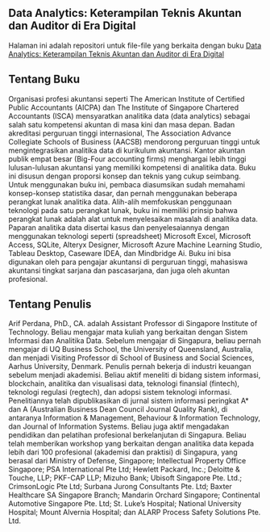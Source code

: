 ## Data Analytics: Keterampilan Teknis Akuntan dan Auditor di Era Digital

Halaman ini adalah repositori untuk file-file yang berkaita dengan buku [Data Analytics: Keterampilan Teknis Akuntan dan Auditor di Era Digital](https://play.google.com/store/books/details/Arif_Perdana_Data_Analytics_Keterampilan_Teknis_Ak?id=GEUEEAAAQBAJ)

## Tentang Buku
Organisasi profesi akuntansi seperti The American Institute of Certified Public Accountants (AICPA) dan The Institute of Singapore Chartered Accountants (ISCA) mensyaratkan analitika data (data analytics) sebagai salah satu kompetensi akuntan di masa kini dan masa depan. Badan akreditasi perguruan tinggi internasional, The Association Advance Collegiate Schools of Business (AACSB) mendorong perguruan tinggi untuk mengintegrasikan analitika data di kurikulum akuntansi. Kantor akuntan publik empat besar (Big-Four accounting firms) menghargai lebih tinggi lulusan-lulusan akuntansi yang memiliki kompetensi di analitika data.
Buku ini disusun dengan proporsi konsep dan teknis yang cukup seimbang. Untuk menggunakan buku ini, pembaca diasumsikan sudah memahami konsep-konsep statistika dasar, dan pernah menggunakan beberapa perangkat lunak analitika data. Alih-alih memfokuskan penggunaan teknologi pada satu perangkat lunak, buku ini memiliki prinsip bahwa perangkat lunak adalah alat untuk menyelesaikan masalah di analitika data. Paparan analitika data disertai kasus dan penyelesaiannya dengan menggunakan teknologi seperti (spreadsheet) Microsoft Excel, Microsoft Access, SQLite, Alteryx Designer, Microsoft Azure Machine Learning Studio, Tableau Desktop, Caseware IDEA, dan Mindbridge Ai. Buku ini bisa digunakan oleh para pengajar akuntansi di perguruan tinggi, mahasiswa akuntansi tingkat sarjana dan pascasarjana, dan juga oleh akuntan profesional.

## Tentang Penulis
Arif Perdana, PhD., CA. adalah Assistant Professor di Singapore Institute of Technology. Beliau mengajar mata kuliah yang berkaitan dengan Sistem Informasi dan Analitika Data. Sebelum mengajar di Singapura, beliau pernah mengajar di UQ Business School, the University of Queensland, Australia, dan menjadi Visiting Professor di School of Business and Social Sciences, Aarhus University, Denmark. Penulis pernah bekerja di industri keuangan sebelum menjadi akademisi. Beliau aktif meneliti di bidang sistem informasi, blockchain, analitika dan visualisasi data, teknologi finansial (fintech), teknologi regulasi (regtech), dan adopsi sistem teknologi informasi. Penelitiannya telah dipublikasikan di jurnal sistem informasi peringkat A* dan A (Australian Business Dean Council Journal Quality Rank), di antaranya Information & Management, Behaviour & Information Technology, dan Journal of Information Systems.
Beliau juga aktif mengadakan pendidikan dan pelatihan profesional berkelanjutan di Singapura. Beliau telah memberikan workshop yang berkaitan dengan analitika data kepada lebih dari 100 profesional (akademisi dan praktisi) di Singapura, yang berasal dari Ministry of Defense, Singapore; Intellectual Property Office Singapore; PSA International Pte Ltd; Hewlett Packard, Inc.; Deloitte & Touche, LLP; PKF-CAP LLP; Mizuho Bank; Ubisoft Singapore Pte. Ltd.; CrimsonLogic Pte Ltd; Surbana Jurong Consultants Pte. Ltd; Baxter Healthcare SA Singapore Branch; Mandarin Orchard Singapore; Continental Automotive Singapore Pte. Ltd; St. Luke’s Hospital; National University Hospital; Mount Alvernia Hospital; dan ALARP Process Safety Solutions Pte. Ltd.
